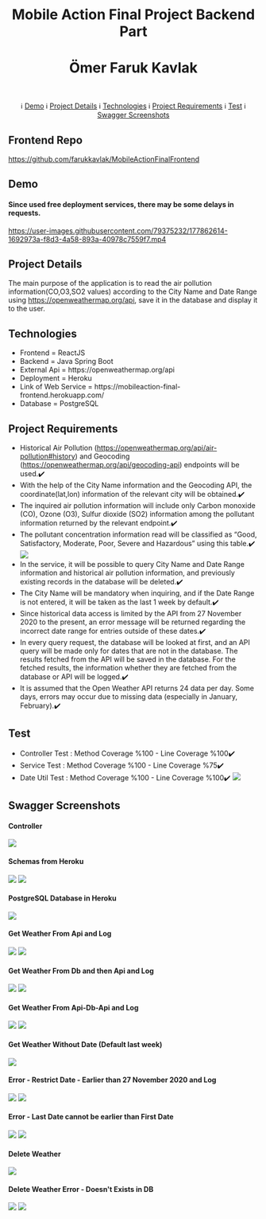 # 
<h1 align="center">Mobile Action Final Project Backend Part</h1>
<h1 align="center">Ömer Faruk Kavlak</h1><br>

 <p align="center">
  &#8505; <a href="#demo">Demo</a> 
  &#8505; <a href="#project-details">Project Details</a> 
  &#8505; <a href="#technologies">Technologies</a> 
  &#8505; <a href="#project-requirements">Project Requirements</a> 
  &#8505; <a href="#test">Test</a> 
  &#8505; <a href="#swagger-screenshots">Swagger Screenshots</a> 
</p>

## Frontend Repo
https://github.com/farukkavlak/MobileActionFinalFrontend

## Demo
#### Since used free deployment services, there may be some delays in requests.
https://user-images.githubusercontent.com/79375232/177862614-1692973a-f8d3-4a58-893a-40978c7559f7.mp4

## Project Details

The main purpose of the application is to read the air pollution information(CO,O3,SO2 values) according to the City Name and Date Range using https://openweathermap.org/api, save it in the database and display it to the user.

## Technologies
<ul>
  <li>Frontend = ReactJS</li>
  <li>Backend = Java Spring Boot </li>
  <li>External Api = https://openweathermap.org/api</li>
  <li>Deployment = Heroku</li> <li>Link of Web Service = https://mobileaction-final-frontend.herokuapp.com/</li>
  <li>Database = PostgreSQL</li>
</ul>

## Project Requirements

- Historical Air Pollution (https://openweathermap.org/api/air-pollution#history) and Geocoding (https://openweathermap.org/api/geocoding-api) endpoints will be used.✔️
- With the help of the City Name information and the Geocoding API, the coordinate(lat,lon) information of the relevant city will be obtained.✔️
- The inquired air pollution information will include only Carbon monoxide (CO), Ozone (O3), Sulfur dioxide (SO2) information among the pollutant information returned by the relevant endpoint.✔️
- The pollutant concentration information read will be classified as “Good, Satisfactory, Moderate, Poor, Severe and Hazardous” using this table.✔️<br>
<img src="https://github.com/farukkavlak/MobileActionFinalBackend/blob/main/SwaggerUI/Aqi.png"></img>
- In the service, it will be possible to query City Name and Date Range information and historical air pollution information, and previously existing records in the database will be deleted.✔️
- The City Name will be mandatory when inquiring, and if the Date Range is not entered, it will be taken as the last 1 week by default.✔️
- Since historical data access is limited by the API from 27 November 2020 to the present, an error message will be returned regarding the incorrect date range for entries outside of these dates.✔️
- In every query request, the database will be looked at first, and an API query will be made only for dates that are not in the database. The results fetched from the API will be saved in the database. For the fetched results, the information whether they are fetched from the database or API will be logged.✔️
- It is assumed that the Open Weather API returns 24 data per day. Some days, errors may occur due to missing data (especially in January, February).✔️

## Test
- Controller Test : Method Coverage %100 - Line Coverage %100✔️
- Service Test : Method Coverage %100 - Line Coverage %75✔️
- Date Util Test : Method Coverage %100 - Line Coverage %100✔️
<img src="https://github.com/farukkavlak/MobileActionFinalBackend/blob/main/SwaggerUI/TestResults.png"></img>

## Swagger Screenshots
#### Controller
<img src="https://github.com/farukkavlak/MobileActionFinalBackend/blob/main/SwaggerUI/Controller.png"></img>
#### Schemas from Heroku
<img src="https://github.com/farukkavlak/MobileActionFinalBackend/blob/main/SwaggerUI/Schema1.png"></img>
<img src="https://github.com/farukkavlak/MobileActionFinalBackend/blob/main/SwaggerUI/Schema2.png"></img>
#### PostgreSQL Database in Heroku
<img src="https://github.com/farukkavlak/MobileActionFinalBackend/blob/main/SwaggerUI/HerokuPostgreSQLDatabase.png"></img>

#### Get Weather From Api and Log
<img src="https://github.com/farukkavlak/MobileActionFinalBackend/blob/main/SwaggerUI/getWeatherFromApi.png"></img>
<img src="https://github.com/farukkavlak/MobileActionFinalBackend/blob/main/SwaggerUI/getWeatherFromApiLog.png"></img>

#### Get Weather From Db and then Api and Log
<img src="https://github.com/farukkavlak/MobileActionFinalBackend/blob/main/SwaggerUI/getWeatherFromApiDb.png"></img>
<img src="https://github.com/farukkavlak/MobileActionFinalBackend/blob/main/SwaggerUI/getWeatherFromApiDbLog.png"></img>

#### Get Weather From Api-Db-Api and Log
<img src="https://github.com/farukkavlak/MobileActionFinalBackend/blob/main/SwaggerUI/getWeatherFromApiDbApi.png"></img>
<img src="https://github.com/farukkavlak/MobileActionFinalBackend/blob/main/SwaggerUI/getWeatherFromApiDbApiLog.png"></img>

#### Get Weather Without Date (Default last week)
<img src="https://github.com/farukkavlak/MobileActionFinalBackend/blob/main/SwaggerUI/getWeatherWithoutDate.png"></img>

#### Error - Restrict Date - Earlier than 27 November 2020 and Log
<img src="https://github.com/farukkavlak/MobileActionFinalBackend/blob/main/SwaggerUI/getWeatherError2.png"></img>
<img src="https://github.com/farukkavlak/MobileActionFinalBackend/blob/main/SwaggerUI/getWeatherError2Log.png"></img>

#### Error - Last Date cannot be earlier than First Date
<img src="https://github.com/farukkavlak/MobileActionFinalBackend/blob/main/SwaggerUI/getWeatherError.png"></img>
<img src="https://github.com/farukkavlak/MobileActionFinalBackend/blob/main/SwaggerUI/getWeatherErrorLog.png"></img>

#### Delete Weather
<img src="https://github.com/farukkavlak/MobileActionFinalBackend/blob/main/SwaggerUI/deleteWeather.png"></img>

#### Delete Weather Error - Doesn't Exists in DB 
<img src="https://github.com/farukkavlak/MobileActionFinalBackend/blob/main/SwaggerUI/deleteWeatherError.png"></img>
<img src="https://github.com/farukkavlak/MobileActionFinalBackend/blob/main/SwaggerUI/deleteWeatherErrorLog.png"></img>





